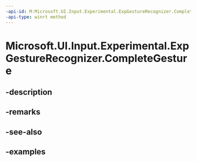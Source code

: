 ```yaml
---
-api-id: M:Microsoft.UI.Input.Experimental.ExpGestureRecognizer.CompleteGesture
-api-type: winrt method
---
```


# Microsoft.UI.Input.Experimental.ExpGestureRecognizer.CompleteGesture

<!--
public void CompleteGesture ();
-->


## -description

## -remarks

## -see-also

## -examples


